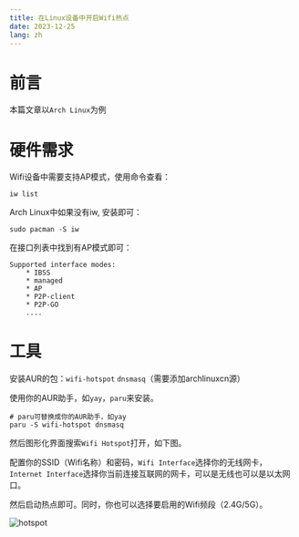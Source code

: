 ```yaml
---
title: 在Linux设备中开启Wifi热点
date: 2023-12-25
lang: zh
---
```


# 前言
本篇文章以`Arch Linux`为例

# 硬件需求
Wifi设备中需要支持AP模式，使用命令查看：

```shell
iw list
```
Arch Linux中如果没有iw, 安装即可：
```shell
sudo pacman -S iw
```

在接口列表中找到有AP模式即可：
```
Supported interface modes:
    * IBSS
    * managed
    * AP
    * P2P-client
    * P2P-GO
    ....
```

# 工具
安装AUR的包：`wifi-hotspot` `dnsmasq`（需要添加archlinuxcn源）

使用你的AUR助手，如`yay`，`paru`来安装。

```shell
# paru可替换成你的AUR助手，如yay
paru -S wifi-hotspot dnsmasq
```

然后图形化界面搜索`Wifi Hotspot`打开，如下图。

配置你的SSID（Wifi名称）和密码，`Wifi Interface`选择你的无线网卡，`Internet Interface`选择你当前连接互联网的网卡，可以是无线也可以是以太网口。

然后启动热点即可。同时，你也可以选择要启用的Wifi频段（2.4G/5G）。

![hotspot](/images/posts/linux-wifi-hotspot.png)